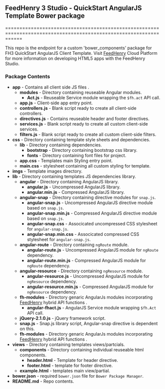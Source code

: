 ## FeedHenry 3 Studio - QuickStart AngularJS Template Bower package
==================================================================================================================

This repo is the endpoint for a custom 'bower_components' package for FH3 QuickStart AngularJS Client Template.
Visit [FeedHenry](http://www.feedhenry.com) Cloud Platform for more information on developing HTML5 apps with the 
FeedHenry Studio.

### Package Contents
+ **app** - Contains all client side JS files .
    + **modules** - Directory containing reuseable Angular modules.
        + **Act.js** - Reuseable Service module wrapping the `$fh.act` API call.
    + **app.js** - Client-side app entry point.
    + **controllers.js** - Blank script ready to create all client-side controllers.
    + **directives.js** - Contains reuseable header and footer directives.
    + **services.js** - Blank script ready to create all custom client-side services.
    + **filters.js** - Blank script ready to create all custom client-side filters.
+ **css** - Directory containing template style sheets and dependencies.
    + **lib** - Directory containing dependencies.
        + **bootstrap** - Directory containing bootstrap css library.
        + **fonts** - Directory containing font files for project.
    + **app.css** - Templates main Styling entry point.
    + **main.css** - stylesheet containing all custom styling for template.
+ **imgs** - Template images directory.
+ **lib** - Directory containing templates JS dependencies library.
    + **angular** - Directory containing AngularJS library.
        + **angular.js** - Uncompressed AngularJS library.
        + **angular.min.js** - Compressed AngularJS library.
    + **angular-snap** - Directory containing directive modules for `snap.js`.
        + **angular-snap.js** - Uncompressed AngularJS directive module based on `snap.js`.
        + **angular-snap.min.js** - Compressed AngularJS directive module based on `snap.js`.
        + **angular-snap.css** - Associcated uncompressed CSS stylesheet for `angular-snap.js`.
        + **angular-snap.min.css** - Associcated compressed CSS stylesheet for `angular-snap.js`.
    + **angular-route** - Directory containing `ngRoute` module.
        + **angular-route.js** - Uncompressed AngularJS module for `ngRoute` dependency. 
        + **angular-route.min.js** - Compressed AngularJS module for `ngRoute` dependency.
    + **angular-resource** - Directory containing `ngResource` module.
        + **angular-resource.js** - Uncompressed AngularJS module for `ngResource` dependency.
        + **angular-resource.min.js** - Compressed AngularJS module for `ngResource` dependency.
    + **fh-modules** - Directory genaric AngularJs modules incorporating [FeedHenry](http://www.feedhenry.com) hybrid API functions .
        + **angular-fhact.js** - AngularJS Service module wrapping `$fh.Act` API call.
    + **jQuery-2.1.0.js** - jQuery framework script.
    + **snap.js** - Snap.js library script, Angular-snap directive is dependent on this. 
    + **fh-modules** - Directory genaric AngularJs modules incorporating [FeedHenry](http://www.feedhenry.com) hybrid API functions .
+ **views** - Directory containing templates views/partcials.
    + **components** - Directory containing individual reuseable html components.
        + **header.html** - Template for header directive.
        + **footer.html** - template for footer directive.
    + **example.html** - templates main view/partial.
+ **bower.json** - required `bower.json` file for `Bower Package Manager`.
+ **README.md** - Repo contents.